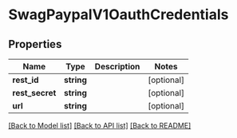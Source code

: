 # SwagPaypalV1OauthCredentials

## Properties
Name | Type | Description | Notes
------------ | ------------- | ------------- | -------------
**rest_id** | **string** |  | [optional] 
**rest_secret** | **string** |  | [optional] 
**url** | **string** |  | [optional] 

[[Back to Model list]](../../README.md#documentation-for-models) [[Back to API list]](../../README.md#documentation-for-api-endpoints) [[Back to README]](../../README.md)

